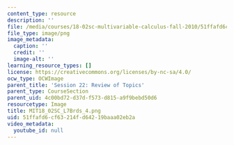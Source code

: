 ```yaml
---
content_type: resource
description: ''
file: /media/courses/18-02sc-multivariable-calculus-fall-2010/51ffafd6cf63214fd64219baaa02eb2a_MIT18_02SC_L7Brds_4.png
file_type: image/png
image_metadata:
  caption: ''
  credit: ''
  image-alt: ''
learning_resource_types: []
license: https://creativecommons.org/licenses/by-nc-sa/4.0/
ocw_type: OCWImage
parent_title: 'Session 22: Review of Topics'
parent_type: CourseSection
parent_uid: 4c00bd72-d37d-f573-d815-a9f9bebd50d6
resourcetype: Image
title: MIT18_02SC_L7Brds_4.png
uid: 51ffafd6-cf63-214f-d642-19baaa02eb2a
video_metadata:
  youtube_id: null
---
```

